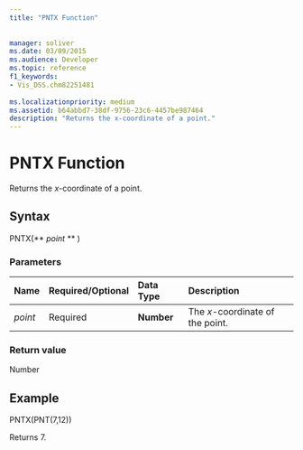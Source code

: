 ```yaml
---
title: "PNTX Function"
 
 
manager: soliver
ms.date: 03/09/2015
ms.audience: Developer
ms.topic: reference
f1_keywords:
- Vis_DSS.chm82251481
 
ms.localizationpriority: medium
ms.assetid: b64abbd7-38df-9756-23c6-4457be987464
description: "Returns the x-coordinate of a point."
---
```


# PNTX Function

Returns the  _x_-coordinate of a point.
  
## Syntax

PNTX(** *point* ** ) 
  
### Parameters

|**Name**|**Required/Optional**|**Data Type**|**Description**|
|:-----|:-----|:-----|:-----|
| _point_ <br/> |Required  <br/> |**Number** <br/> |The  _x_-coordinate of the point.  <br/> |
   
### Return value

Number
  
## Example

PNTX(PNT(7,12)) 
  
Returns 7. 
  

